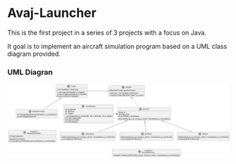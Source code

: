 # Avaj-Launcher

This is the first project in a series of 3 projects with a focus on Java.

It goal is to implement an aircraft simulation program based on a UML class diagram provided.

### UML Diagran
![alt text](./avaj_uml.png)